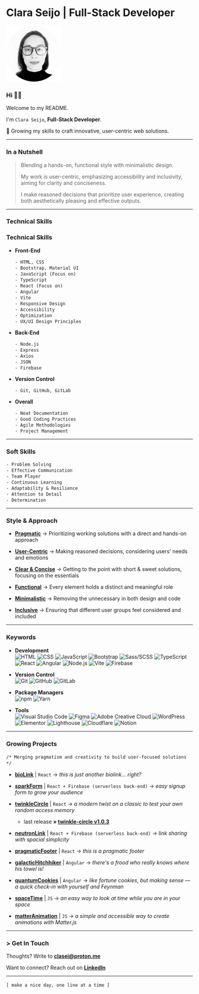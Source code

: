 # Clara Seijo | Full-Stack Developer

[<img src="cla_sei_profile_pic_bw_circle.png" alt="clasei profile pic" width="150"/>](https://clasei.github.io/clara/)

### Hi 👋🏽

Welcome to my README.

I'm ```Clara Seijo```, **Full-Stack Developer**.

📍 Growing my skills to craft innovative, user-centric web solutions.

---

### In a Nutshell

> Blending a hands-on, functional style with minimalistic design.
> 
> My work is user-centric, emphasizing accessibility and inclusivity, aiming for clarity and conciseness.
> 
> I make reasoned decisions that prioritize user experience, creating both aesthetically pleasing and effective outputs.

---

### Technical Skills

### Technical Skills

- **Front-End**
  ```
  - HTML, CSS
  - Bootstrap, Material UI
  - JavaScript (Focus on)
  - TypeScript
  - React (Focus on)
  - Angular
  - Vite
  - Responsive Design
  - Accessibility
  - Optimization
  - UX/UI Design Principles
  ```

- **Back-End**
  ```
  - Node.js
  - Express
  - Axios
  - JSON
  - Firebase
  ```

- **Version Control**
  ```
  - Git, GitHub, GitLab
  ```

- **Overall**
  ```
  - Neat Documentation
  - Good Coding Practices
  - Agile Methodologies
  - Project Management
  ```


---

### Soft Skills
```
- Problem Solving
- Effective Communication
- Team Player
- Continuous Learning
- Adaptability & Resilience
- Attention to Detail
- Determination
```

---

### Style & Approach 

- <ins>**Pragmatic**</ins> → Prioritizing working solutions with a direct and hands-on approach

- <ins>**User-Centric**</ins> → Making reasoned decisions, considering users' needs and emotions

- <ins>**Clear & Concise**</ins> → Getting to the point with short & sweet solutions, focusing on the essentials

- <ins>**Functional**</ins> → Every element holds a distinct and meaningful role

- <ins>**Minimalistic**</ins> → Removing the unnecessary in both design and code

- <ins>**Inclusive**</ins> → Ensuring that different user groups feel considered and included

---

### Keywords

- **Development** 
<br>![HTML](https://img.shields.io/badge/-HTML-grey?logo=html5)
![CSS](https://img.shields.io/badge/-CSS-grey?logo=csswizardry)
![JavaScript](https://img.shields.io/badge/-JavaScript-grey?logo=javascript)
![Bootstrap](https://img.shields.io/badge/-Bootstrap-grey?logo=bootstrap)
![Sass/SCSS](https://img.shields.io/badge/-Sass/SCSS-grey?logo=sass)
![TypeScript](https://img.shields.io/badge/-TypeScript-grey?logo=typescript)
![React](https://img.shields.io/badge/-React-grey?logo=react)
![Angular](https://img.shields.io/badge/-Angular-grey?logo=angular)
![Node.js](https://img.shields.io/badge/-Node.js-grey?logo=node.js)
![Vite](https://img.shields.io/badge/-Vite-grey?logo=Vite)
![Firebase](https://img.shields.io/badge/-Firebase-grey?logo=firebase)


- **Version Control** 
<br>![Git](https://img.shields.io/badge/-Git-grey?logo=git)
![GitHub](https://img.shields.io/badge/-GitHub-grey?logo=github)
![GitLab](https://img.shields.io/badge/-GitLab-grey?logo=gitlab)

- **Package Managers** 
<br>![npm](https://img.shields.io/badge/-npm-grey?logo=npm)
![Yarn](https://img.shields.io/badge/-Yarn-grey?logo=yarn)

- **Tools** 
<br>![Visual Studio Code](https://img.shields.io/badge/-VS_Code-grey?style=flat&logo=visual-studio-code&logoColor=blue)
![Figma](https://img.shields.io/badge/-Figma-grey?logo=figma)
![Adobe Creative Cloud](https://img.shields.io/badge/-Adobe_Creative_Cloud-grey?style=flat&logo=adobe-creative-cloud&logoColor=%23DA1F26)
![WordPress](https://img.shields.io/badge/-WordPress-grey?logo=wordpress)
![Elementor](https://img.shields.io/badge/-Elementor-grey?logo=elementor)
![Lighthouse](https://img.shields.io/badge/-Lighthouse-grey?logo=lighthouse)
![Cloudflare](https://img.shields.io/badge/-Cloudflare-grey?style=flat&logo=cloudflare&logoColor=%23F38020)
![Notion](https://img.shields.io/badge/-Notion-grey?style=flat&logo=notion&logoColor=black)

---

### Growing Projects

```/* Merging pragmatism and creativity to build user-focused solutions */```

- [**bioLink**](https://clasei.github.io/clara/) | ```React``` → *this is just another biolink... right?*

- [**sparkForm**](https://spark-form-7.web.app/) | ```React + Firebase (serverless back-end)``` → *easy signup form to grow your audience*

- [**twinkleCircle**](https://clasei.github.io/twinkle-circle/) | ```React``` → *a modern twist on a classic to test your own random access memory*
    - last release **» [twinkle-circle v1.0.3](https://github.com/clasei/twinkle-circle/releases/tag/v1.0.3)**

- [**neutronLink**](https://neutron-link-0.web.app/) | ```React + Firebase (serverless back-end)``` → *link sharing with spacial simplicity*

- [**pragmaticFooter**](https://clasei.github.io/pragmatic-footer/) | ```React``` → *this is a pragmatic footer*

- [**galacticHitchhiker**](https://clasei.github.io/galactic-hitchhiker/) | ```Angular``` → *there's a frood who really knows where his towel is!*

- [**quantumCookies**](https://clasei.github.io/quantum-cookies/) | ```Angular``` → *like fortune cookies, but making sense — a quick check-in with yourself and Feynman*

- [**spaceTime**](https://clasei.github.io/space-time/) | ```JS``` → *an easy way to look at time while you are in your space*

- [**matterAnimation**](https://clasei.github.io/matter-animation/) | ```JS``` → *a simple and accessible way to create animations with Matter.js*

---

### > Get In Touch

Thoughts? Write to [**clasei@proton.me**](mailto:clasei@proton.me)

Want to connect? Reach out on [**LinkedIn**](https://www.linkedin.com/in/claraseijo/)

---

```[ make a nice day, one line at a time ]```
